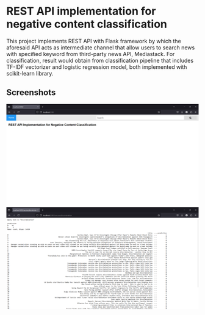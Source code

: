 # REST API implementation for negative content classification
This project implements REST API with Flask framework by which the aforesaid API acts as intermediate channel that allow users to search news with specified keyword from third-party news API, Mediastack. For classification, result would obtain from classification pipeline that includes TF-IDF vectorizer and logistic regression model, both implemented with scikit-learn library. 
## Screenshots
![](https://github.com/sora-ix9/rest_api_for_classification/blob/main/screenshots/screenshot1.png)
![](https://github.com/sora-ix9/rest_api_for_classification/blob/main/screenshots/screenshot2.png)
